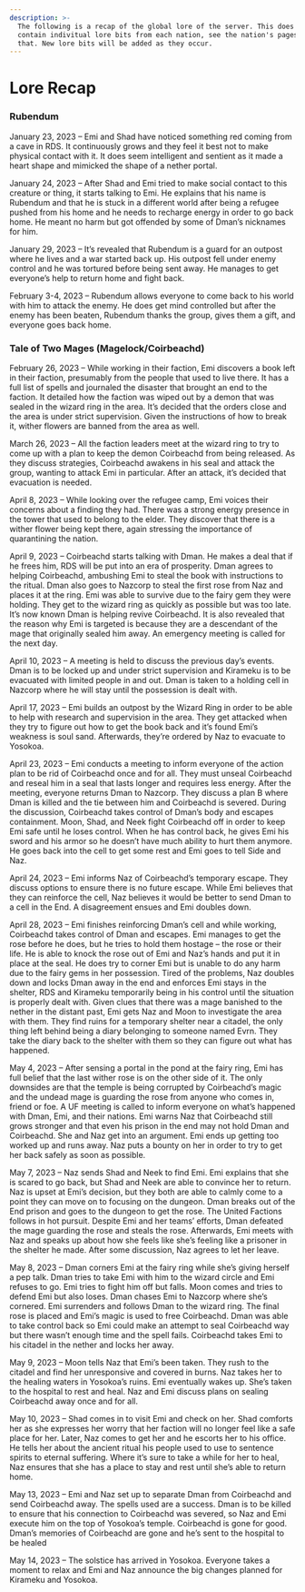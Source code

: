 ```yaml
---
description: >-
  The following is a recap of the global lore of the server. This does not
  contain indivitual lore bits from each nation, see the nation's pages for
  that. New lore bits will be added as they occur.
---
```


# Lore Recap

### Rubendum

January 23, 2023 – Emi and Shad have noticed something red coming from a cave in RDS. It continuously grows and they feel it best not to make physical contact with it. It does seem intelligent and sentient as it made a heart shape and mimicked the shape of a nether portal.

January 24, 2023 – After Shad and Emi tried to make social contact to this creature or thing, it starts talking to Emi. He explains that his name is Rubendum and that he is stuck in a different world after being a refugee pushed from his home and he needs to recharge energy in order to go back home. He meant no harm but got offended by some of Dman’s nicknames for him.

January 29, 2023 – It’s revealed that Rubendum is a guard for an outpost where he lives and a war started back up. His outpost fell under enemy control and he was tortured before being sent away. He manages to get everyone’s help to return home and fight back.

February 3-4, 2023 – Rubendum allows everyone to come back to his world with him to attack the enemy. He does get mind controlled but after the enemy has been beaten, Rubendum thanks the group, gives them a gift, and everyone goes back home.

### Tale of Two Mages (Magelock/Coirbeachd)

February 26, 2023 – While working in their faction, Emi discovers a book left in their faction, presumably from the people that used to live there. It has a full list of spells and journaled the disaster that brought an end to the faction. It detailed how the faction was wiped out by a demon that was sealed in the wizard ring in the area. It’s decided that the orders close and the area is under strict supervision. Given the instructions of how to break it, wither flowers are banned from the area as well.

March 26, 2023 – All the faction leaders meet at the wizard ring to try to come up with a plan to keep the demon Coirbeachd from being released. As they discuss strategies, Coirbeachd awakens in his seal and attack the group, wanting to attack Emi in particular. After an attack, it’s decided that evacuation is needed.

April 8, 2023 – While looking over the refugee camp, Emi voices their concerns about a finding they had. There was a strong energy presence in the tower that used to belong to the elder. They discover that there is a wither flower being kept there, again stressing the importance of quarantining the nation.

April 9, 2023 – Coirbeachd starts talking with Dman. He makes a deal that if he frees him, RDS will be put into an era of prosperity. Dman agrees to helping Coirbeachd, ambushing Emi to steal the book with instructions to the ritual. Dman also goes to Nazcorp to steal the first rose from Naz and places it at the ring. Emi was able to survive due to the fairy gem they were holding. They get to the wizard ring as quickly as possible but was too late. It’s now known Dman is helping revive Coirbeachd. It is also revealed that the reason why Emi is targeted is because they are a descendant of the mage that originally sealed him away. An emergency meeting is called for the next day.

April 10, 2023 – A meeting is held to discuss the previous day’s events. Dman is to be locked up and under strict supervision and Kirameku is to be evacuated with limited people in and out. Dman is taken to a holding cell in Nazcorp where he will stay until the possession is dealt with.

April 17, 2023 – Emi builds an outpost by the Wizard Ring in order to be able to help with research and supervision in the area. They get attacked when they try to figure out how to get the book back and it’s found Emi’s weakness is soul sand. Afterwards, they’re ordered by Naz to evacuate to Yosokoa.

April 23, 2023 – Emi conducts a meeting to inform everyone of the action plan to be rid of Coirbeachd once and for all. They must unseal Coirbeachd and reseal him in a seal that lasts longer and requires less energy. After the meeting, everyone returns Dman to Nazcorp. They discuss a plan B where Dman is killed and the tie between him and Coirbeachd is severed. During the discussion, Coirbeachd takes control of Dman’s body and escapes containment. Moon, Shad, and Neek fight Coirbeachd off in order to keep Emi safe until he loses control. When he has control back, he gives Emi his sword and his armor so he doesn’t have much ability to hurt them anymore. He goes back into the cell to get some rest and Emi goes to tell Side and Naz.

April 24, 2023 – Emi informs Naz of Coirbeachd’s temporary escape. They discuss options to ensure there is no future escape. While Emi believes that they can reinforce the cell, Naz believes it would be better to send Dman to a cell in the End. A disagreement ensues and Emi doubles down.

April 28, 2023 – Emi finishes reinforcing Dman’s cell and while working, Coirbeachd takes control of Dman and escapes. Emi manages to get the rose before he does, but he tries to hold them hostage – the rose or their life. He is able to knock the rose out of Emi and Naz’s hands and put it in place at the seal. He does try to corner Emi but is unable to do any harm due to the fairy gems in her possession. Tired of the problems, Naz doubles down and locks Dman away in the end and enforces Emi stays in the shelter, RDS and Kirameku temporarily being in his control until the situation is properly dealt with. Given clues that there was a mage banished to the nether in the distant past, Emi gets Naz and Moon to investigate the area with them. They find ruins for a temporary shelter near a citadel, the only thing left behind being a diary belonging to someone named Evrn. They take the diary back to the shelter with them so they can figure out what has happened.

May 4, 2023 – After sensing a portal in the pond at the fairy ring, Emi has full belief that the last wither rose is on the other side of it. The only downsides are that the temple is being corrupted by Coirbeachd’s magic and the undead mage is guarding the rose from anyone who comes in, friend or foe. A UF meeting is called to inform everyone on what’s happened with Dman, Emi, and their nations. Emi warns Naz that Coirbeachd still grows stronger and that even his prison in the end may not hold Dman and Coirbeachd. She and Naz get into an argument. Emi ends up getting too worked up and runs away. Naz puts a bounty on her in order to try to get her back safely as soon as possible.

May 7, 2023 – Naz sends Shad and Neek to find Emi. Emi explains that she is scared to go back, but Shad and Neek are able to convince her to return. Naz is upset at Emi’s decision, but they both are able to calmly come to a point they can move on to focusing on the dungeon. Dman breaks out of the End prison and goes to the dungeon to get the rose. The United Factions follows in hot pursuit. Despite Emi and her teams’ efforts, Dman defeated the mage guarding the rose and steals the rose. Afterwards, Emi meets with Naz and speaks up about how she feels like she’s feeling like a prisoner in the shelter he made. After some discussion, Naz agrees to let her leave.

May 8, 2023 – Dman corners Emi at the fairy ring while she’s giving herself a pep talk. Dman tries to take Emi with him to the wizard circle and Emi refuses to go. Emi tries to fight him off but falls. Moon comes and tries to defend Emi but also loses. Dman chases Emi to Nazcorp where she’s cornered. Emi surrenders and follows Dman to the wizard ring. The final rose is placed and Emi’s magic is used to free Coirbeachd. Dman was able to take control back so Emi could make an attempt to seal Coirbeachd way but there wasn’t enough time and the spell fails. Coirbeachd takes Emi to his citadel in the nether and locks her away.

May 9, 2023 – Moon tells Naz that Emi’s been taken. They rush to the citadel and find her unresponsive and covered in burns. Naz takes her to the healing waters in Yosokoa’s ruins. Emi eventually wakes up. She’s taken to the hospital to rest and heal. Naz and Emi discuss plans on sealing Coirbeachd away once and for all.

May 10, 2023 – Shad comes in to visit Emi and check on her. Shad comforts her as she expresses her worry that her faction will no longer feel like a safe place for her. Later, Naz comes to get her and he escorts her to his office. He tells her about the ancient ritual his people used to use to sentence spirits to eternal suffering. Where it’s sure to take a while for her to heal, Naz ensures that she has a place to stay and rest until she’s able to return home.

May 13, 2023 – Emi and Naz set up to separate Dman from Coirbeachd and send Coirbeachd away. The spells used are a success. Dman is to be killed to ensure that his connection to Coirbeachd was severed, so Naz and Emi execute him on the top of Yosokoa’s temple. Coirbeachd is gone for good. Dman’s memories of Coirbeachd are gone and he’s sent to the hospital to be healed

May 14, 2023 – The solstice has arrived in Yosokoa. Everyone takes a moment to relax and Emi and Naz announce the big changes planned for Kirameku and Yosokoa.

